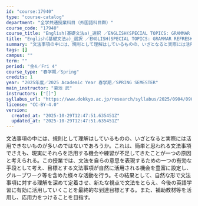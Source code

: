```yaml
---
id: "course:17940"
type: "course-catalog"
department: "全学共通授業科目（外国語科目群）"
course_code: "17940"
course_title: "English(基礎文法a)_選択 ／ENGLISH(SPECIAL TOPICS: GRAMMAR REFRESHER A)"
title: "English(基礎文法a)_選択 ／ENGLISH(SPECIAL TOPICS: GRAMMAR REFRESHER A)"
summary: "文法事項の中には、規則として理解はしているものの、いざとなると実際には活用できないものが多いのではないであろうか。これは、簡単と思われる文法事項でさえも、現実にそれらを活用する機会や練習が不足してきたことが一つの原因と考えられる。この授業で…"
tags: []
campus: ""
term: ""
period: "金4／Fri 4"
course_type: "春学期／Spring"
credits: 1
year: "2025年度／2025 Academic Year 春学期／SPRING SEMESTER"
main_instructor: "菊池 武"
instructors: ["[]"]
syllabus_url: "https://www.dokkyo.ac.jp/research/syllabus/2025/0904/0904_17940_ja_JP.html"
license: "CC-BY-4.0"
version:
  created_at: "2025-10-29T12:47:51.635451Z"
  updated_at: "2025-10-29T12:47:51.635451Z"
---
```

文法事項の中には、規則として理解はしているものの、いざとなると実際には活用できないものが多いのではないであろうか。これは、簡単と思われる文法事項でさえも、現実にそれらを活用する機会や練習が不足してきたことが一つの原因と考えられる。この授業では、文法を自らの意思を表現するための一つの有効な手段として考え、目標とする文法事項が自然に活用される機会を豊富に設定し、グループワーク等を含めた様々な活動を行う。その結果として、自然な形で文法事項に対する理解を深めて定着させ、新たな視点で文法をとらえ、今後の英語学習に有効に活用していくことを最終的な到達目標とする。また、補助教材等を活用し、応用力をつけることを目指す。
